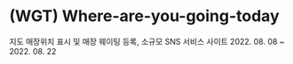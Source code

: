 # (WGT) Where-are-you-going-today
 지도 매장위치 표시 및 매장 웨이팅 등록, 소규모 SNS 서비스 사이트
 2022. 08. 08 ~ 2022. 08. 22
 
